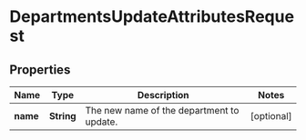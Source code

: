

# DepartmentsUpdateAttributesRequest


## Properties

| Name | Type | Description | Notes |
|------------ | ------------- | ------------- | -------------|
|**name** | **String** | The new name of the department to update. |  [optional] |



